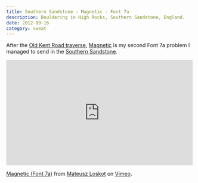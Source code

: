 ```yaml
---
title: Southern Sandstone - Magnetic - Font 7a
description: Bouldering in High Rocks, Southern Sandstone, England.
date: 2012-09-16
category: sweat
---
```


After the [Old Kent Road traverse](http://www.ukclimbing.com/logbook/c.php?i=194928), 
[Magnetic](http://www.ukclimbing.com/logbook/c.php?i=189978) is my second Font 7a problem I managed to send in the [Southern Sandstone](http://www.ssbouldering.co.uk/).

<iframe src="http://player.vimeo.com/video/49561404?badge=0" width="500" height="283" frameborder="0" webkitAllowFullScreen mozallowfullscreen allowFullScreen></iframe> <p><a href="http://vimeo.com/49561404">Magnetic (Font 7a)</a> from <a href="http://vimeo.com/mloskot">Mateusz Loskot</a> on <a href="http://vimeo.com">Vimeo</a>.</p>
